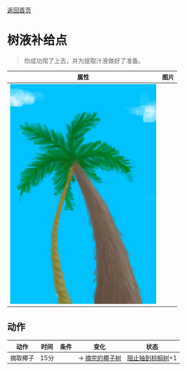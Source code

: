 [返回首页](index.md)  
# 树液补给点  
> 你成功爬了上去，并为提取汁液做好了准备。  
  
  属性  |   图片   
 ----  |  ----:   
   |  ![](Sprite/SapStation.png)   
  
## 动作  
动作  |  时间  |  条件  |  变化  |  状态  
----  |  ----  |  ----  |  ----  |  ----  
摘取椰子  |  15分  |    |  → [摘完的椰子树](PalmTreeCleared.md)<br>  |  [阻止抽到棕榈树](PalmTreeKiller.md)+1  
